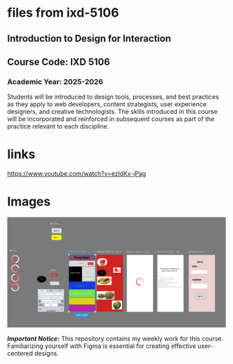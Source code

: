 # files from ixd-5106

## Introduction to Design for Interaction
## Course Code: IXD 5106

### Academic Year: 2025-2026

Students will be introduced to design tools, processes, and best practices as they apply to web developers, content strategists, user experience designers, and creative technologists. The skills introduced in this course will be incorporated and reinforced in subsequent courses as part of the practice relevant to each discipline.

# links
https://www.youtube.com/watch?v=ezldKx-jPag

# Images
![Figma Interface](figma.png)

***Important Notice:*** This repository contains my weekly work for this course. Familiarizing yourself with Figma is essential for creating effective user-centered designs.


